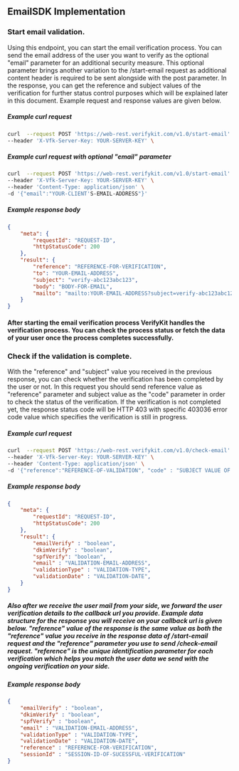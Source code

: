 EmailSDK Implementation
---
### Start email validation.
Using this endpoint, you can start the email verification process. You can send the email address of the user you want to verify as the optional "email" parameter for an additional security measure. This optional parameter brings another variation to the /start-email request as additional content header is required to be sent alongside with the post parameter. In the response, you can get the reference and subject values of the verification for further status control purposes which will be explained later in this document. Example request and response values are given below.
##### Example curl request
```bash
curl  --request POST 'https://web-rest.verifykit.com/v1.0/start-email' \
--header 'X-Vfk-Server-Key: YOUR-SERVER-KEY' \
```
##### Example curl request with optional "email" parameter
```bash
curl  --request POST 'https://web-rest.verifykit.com/v1.0/start-email' \
--header 'X-Vfk-Server-Key: YOUR-SERVER-KEY' \
--header 'Content-Type: application/json' \
-d '{"email":"YOUR-CLIENT'S-EMAIL-ADDRESS"}'
```
##### Example response body
```json
{
    "meta": {
        "requestId": "REQUEST-ID",
        "httpStatusCode": 200
    },
    "result": {
        "reference": "REFERENCE-FOR-VERIFICATION",
        "to": "YOUR-EMAIL-ADDRESS",
        "subject": "verify-abc123abc123",
        "body": "BODY-FOR-EMAIL",
        "mailto": "mailto:YOUR-EMAIL-ADDRESS?subject=verify-abc123abc123&body=BODY-FOR-EMAIL",
    }
}
```
#### After starting the email verification process VerifyKit handles the verification process. You can check the process status or fetch the data of your user once the process completes successfully.
### Check if the validation is complete.
With the "reference" and "subject" value you received in the previous response, you can check whether the verification has been completed by the user or not. In this request you should send reference value as "reference" parameter and subject value as the "code" parameter in order to check the status of the verification.
If the verification is not completed yet, the response status code will be HTTP 403 with specific 403036 error code value which specifies the verification is still in progress.
##### Example curl request
```bash
curl  --request POST 'https://web-rest.verifykit.com/v1.0/check-email' \
--header 'X-Vfk-Server-Key: YOUR-SERVER-KEY' \
--header 'Content-Type: application/json' \
-d '{"reference":"REFERENCE-OF-VALIDATION", "code" : "SUBJECT VALUE OF START-EMAIL-REQUEST"}'
```
##### Example response body
```json
{
    "meta": {
        "requestId": "REQUEST-ID",
        "httpStatusCode": 200
    },
    "result": {
        "emailVerify" : "boolean",
        "dkimVerify" : "boolean",
        "spfVerify": "boolean",
        "email" : "VALIDATION-EMAIL-ADDRESS",
        "validationType" : "VALIDATION-TYPE",
        "validationDate" : "VALIDATION-DATE",
    }
}
```
##### Also after we receive the user mail from your side, we forward the user verification details to the callback url you provide. Example data structure for the response you will receive on your callback url is given below. "reference" value of the response is the same value as both the "reference" value you receive in the response data of /start-email request and the "reference" parameter you use to send /check-email request. "reference" is the unique identification parameter for each verification which helps you match the user data we send with the ongoing verification on your side.
##### Example response body
```json
{
    "emailVerify" : "boolean",
    "dkimVerify" : "boolean",
    "spfVerify" : "boolean",
    "email" : "VALIDATION-EMAIL-ADDRESS",
    "validationType" : "VALIDATION-TYPE",
    "validationDate" : "VALIDATION-DATE",
    "reference" : "REFERENCE-FOR-VERIFICATION",
    "sessionId" : "SESSION-ID-OF-SUCESSFUL-VERIFICATION"
}
```